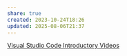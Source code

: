 ```yaml
---
share: true
created: 2023-10-24T18:26
updated: 2025-08-06T21:37
---
```

[Visual Studio Code Introductory Videos](https://code.visualstudio.com/docs/getstarted/introvideos)
